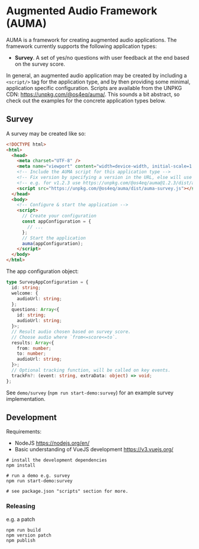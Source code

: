 # Augmented Audio Framework (AUMA)

AUMA is a framework for creating augmented audio applications. The framework currently supports the following application types:

- **Survey**. A set of yes/no questions with user feedback at the end based on the survey score.

In general, an augmented audio application may be created by including a `<script/>` tag for the application type, and by then providing some minimal, application specific configuration. Scripts are available from the UNPKG CDN: https://unpkg.com/@os4eq/auma/. This sounds a bit abstract, so check out the examples for the concrete application types below.

## Survey

A survey may be created like so:

```html
<!DOCTYPE html>
<html>
  <head>
    <meta charset="UTF-8" />
    <meta name="viewport" content="width=device-width, initial-scale=1.0" />
    <!-- Include the AUMA script for this application type -->
    <!-- Fix version by specifying a version in the URL, else will use latest -->
    <!-- e.g. for v1.2.3 use https://unpkg.com/@os4eq/auma@1.2.3/dist/auma-survey.js  -->
    <script src="https://unpkg.com/@os4eq/auma/dist/auma-survey.js"></script>
  </head>
  <body>
    <!-- Configure & start the application -->
    <script>
      // Create your configuration
      const appConfiguration = {
        // ...
      };
      // Start the application
      auma(appConfiguration);
    </script>
  </body>
</html>
```

The app configuration object:

```ts
type SurveyAppConfiguration = {
  id: string;
  welcome: {
    audioUrl: string;
  };
  questions: Array<{
    id: string;
    audioUrl: string;
  }>;
  // Result audio chosen based on survey score.
  // Choose audio where `from<=score<=to`.
  results: Array<{
    from: number;
    to: number;
    audioUrl: string;
  }>;
  // Optional tracking function, will be called on key events.
  trackFn?: (event: string, extraData: object) => void;
};

```

See `demo/survey` (`npm run start-demo:survey`) for an example survey implementation.

## Development

Requirements:

- NodeJS https://nodejs.org/en/
- Basic understanding of VueJS development https://v3.vuejs.org/

```
# install the development dependencies
npm install

# run a demo e.g. survey
npm run start-demo:survey

# see package.json "scripts" section for more.
```

### Releasing

e.g. a patch

```
npm run build
npm version patch
npm publish
```
